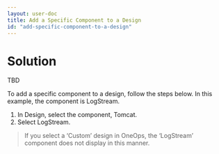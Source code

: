 ```yaml
---
layout: user-doc
title: Add a Specific Component to a Design
id: "add-specific-component-to-a-design"
---
```


# Solution

TBD

To add a specific component to a design, follow the steps below. In this example, the component is LogStream.


1. In Design, select the component, Tomcat.
2. Select LogStream.

>If you select a ‘Custom’ design in OneOps, the ‘LogStream’ component does not display in this manner.








